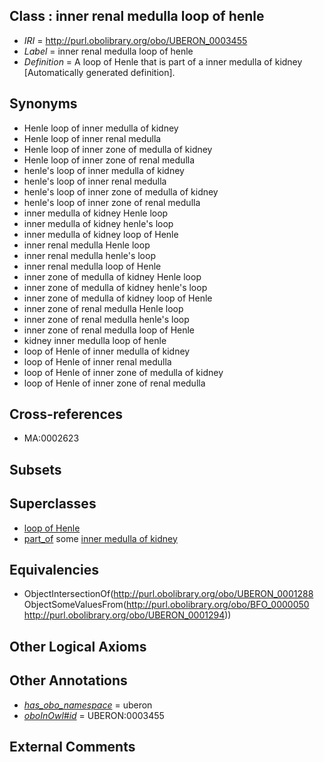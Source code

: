 
## Class : inner renal medulla loop of henle

 * *IRI* = http://purl.obolibrary.org/obo/UBERON_0003455
 * *Label* = inner renal medulla loop of henle
 * *Definition* = A loop of Henle that is part of a inner medulla of kidney [Automatically generated definition].

## Synonyms

 * Henle loop of inner medulla of kidney
 * Henle loop of inner renal medulla
 * Henle loop of inner zone of medulla of kidney
 * Henle loop of inner zone of renal medulla
 * henle's loop of inner medulla of kidney
 * henle's loop of inner renal medulla
 * henle's loop of inner zone of medulla of kidney
 * henle's loop of inner zone of renal medulla
 * inner medulla of kidney Henle loop
 * inner medulla of kidney henle's loop
 * inner medulla of kidney loop of Henle
 * inner renal medulla Henle loop
 * inner renal medulla henle's loop
 * inner renal medulla loop of Henle
 * inner zone of medulla of kidney Henle loop
 * inner zone of medulla of kidney henle's loop
 * inner zone of medulla of kidney loop of Henle
 * inner zone of renal medulla Henle loop
 * inner zone of renal medulla henle's loop
 * inner zone of renal medulla loop of Henle
 * kidney inner medulla loop of henle
 * loop of Henle of inner medulla of kidney
 * loop of Henle of inner renal medulla
 * loop of Henle of inner zone of medulla of kidney
 * loop of Henle of inner zone of renal medulla

## Cross-references

 * MA:0002623

## Subsets


## Superclasses

 * [loop of Henle](../../UBERON/88/UBERON_0001288.md)
 * [part_of](../../BFO/50/BFO_0000050.md) some [inner medulla of kidney](../../UBERON/94/UBERON_0001294.md)

## Equivalencies

 * ObjectIntersectionOf(<http://purl.obolibrary.org/obo/UBERON_0001288> ObjectSomeValuesFrom(<http://purl.obolibrary.org/obo/BFO_0000050> <http://purl.obolibrary.org/obo/UBERON_0001294>))

## Other Logical Axioms


## Other Annotations

 * *[has_obo_namespace](../../ce/oboInOwl#hasOBONamespace.md)* = uberon
 * *[oboInOwl#id](../../id/oboInOwl#id.md)* = UBERON:0003455

## External Comments

